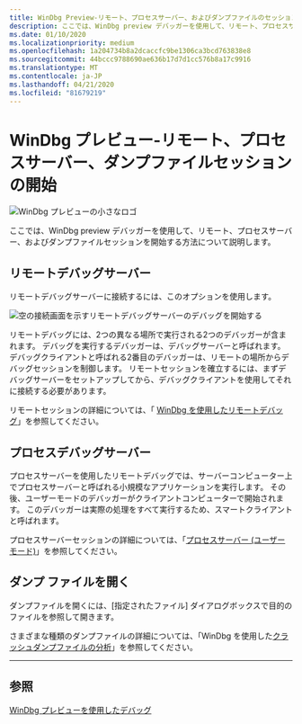 ```yaml
---
title: WinDbg Preview-リモート、プロセスサーバー、およびダンプファイルのセッション
description: ここでは、WinDbg preview デバッガーを使用して、リモート、プロセスサーバー、およびダンプファイルセッションを開始する方法について説明します。
ms.date: 01/10/2020
ms.localizationpriority: medium
ms.openlocfilehash: 1a204734b8a2dcaccfc9be1306ca3bcd763838e8
ms.sourcegitcommit: 44bccc9788690ae636b17d7d1cc576b8a17c9916
ms.translationtype: MT
ms.contentlocale: ja-JP
ms.lasthandoff: 04/21/2020
ms.locfileid: "81679219"
---
```

# <a name="windbg-preview---start-a-remote-process-server-and-dump-file-session"></a>WinDbg プレビュー-リモート、プロセスサーバー、ダンプファイルセッションの開始

![WinDbg プレビューの小さなロゴ](images/windbgx-preview-logo.png)

ここでは、WinDbg preview デバッガーを使用して、リモート、プロセスサーバー、およびダンプファイルセッションを開始する方法について説明します。

## <a name="remote-debug-server"></a>リモートデバッグサーバー

リモートデバッグサーバーに接続するには、このオプションを使用します。

![空の接続画面を示すリモートデバッグサーバーのデバッグを開始する](images/windbgx-remote-session.png)

リモートデバッグには、2つの異なる場所で実行される2つのデバッガーが含まれます。 デバッグを実行するデバッガーは、デバッグサーバーと呼ばれます。 デバッグクライアントと呼ばれる2番目のデバッガーは、リモートの場所からデバッグセッションを制御します。 リモートセッションを確立するには、まずデバッグサーバーをセットアップしてから、デバッグクライアントを使用してそれに接続する必要があります。

リモートセッションの詳細については、「 [WinDbg を使用したリモートデバッグ](remote-debugging-using-windbg.md)」を参照してください。

## <a name="process-debug-server"></a>プロセスデバッグサーバー

プロセスサーバーを使用したリモートデバッグでは、サーバーコンピューター上でプロセスサーバーと呼ばれる小規模なアプリケーションを実行します。 その後、ユーザーモードのデバッガーがクライアントコンピューターで開始されます。 このデバッガーは実際の処理をすべて実行するため、スマートクライアントと呼ばれます。

プロセスサーバーセッションの詳細については、「[プロセスサーバー (ユーザーモード)](process-servers--user-mode-.md)」を参照してください。

## <a name="open-a-dump-file"></a>ダンプ ファイルを開く

ダンプファイルを開くには、[指定されたファイル] ダイアログボックスで目的のファイルを参照して開きます。

さまざまな種類のダンプファイルの詳細については、「WinDbg を使用した[クラッシュダンプファイルの分析](crash-dump-files.md)」を参照してください。

---

## <a name="see-also"></a>参照

[WinDbg プレビューを使用したデバッグ](debugging-using-windbg-preview.md)
